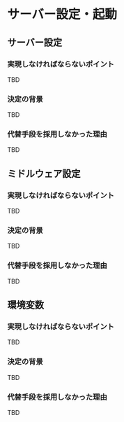 # サーバー設定・起動

## サーバー設定

### 実現しなければならないポイント
TBD

### 決定の背景
TBD

### 代替手段を採用しなかった理由
TBD

## ミドルウェア設定

### 実現しなければならないポイント
TBD

### 決定の背景
TBD

### 代替手段を採用しなかった理由
TBD

## 環境変数

### 実現しなければならないポイント
TBD

### 決定の背景
TBD

### 代替手段を採用しなかった理由
TBD